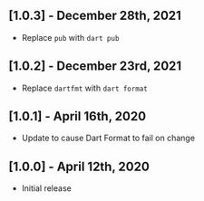 ## [1.0.3] - December 28th, 2021

* Replace `pub` with `dart pub`


## [1.0.2] - December 23rd, 2021

* Replace `dartfmt` with `dart format`


## [1.0.1] - April 16th, 2020

* Update to cause Dart Format to fail on change


## [1.0.0] - April 12th, 2020

* Initial release

